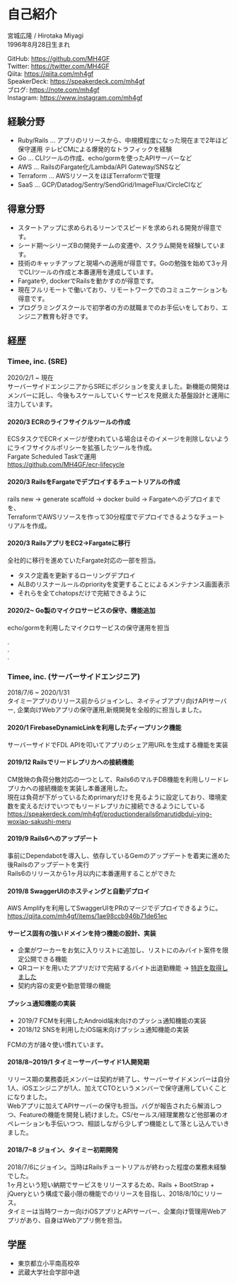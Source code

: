 # 自己紹介

宮城広隆 / Hirotaka Miyagi  
1996年8月28日生まれ  
  
GitHub: <https://github.com/MH4GF>  
Twitter: <https://twitter.com/MH4GF>  
Qiita: <https://qiita.com/mh4gf>  
SpeakerDeck: <https://speakerdeck.com/mh4gf>  
ブログ: <https://note.com/mh4gf>  
Instagram: <https://www.instagram.com/mh4gf>

## 経験分野

- Ruby/Rails ... アプリのリリースから、中規模程度になった現在まで2年ほど保守運用 テレビCMによる爆発的なトラフィックを経験
- Go ... CLIツールの作成、echo/gormを使ったAPIサーバーなど
- AWS ... RailsのFargate化/Lambda/API Gateway/SNSなど
- Terraform ... AWSリソースをほぼTerraformで管理
- SaaS ... GCP/Datadog/Sentry/SendGrid/ImageFlux/CircleCIなど

## 得意分野

- スタートアップに求められるリーンでスピードを求められる開発が得意です。
- シード期〜シリーズBの開発チームの変遷や、スクラム開発を経験しています。
- 技術のキャッチアップと現場への適用が得意です。Goの勉強を始めて3ヶ月でCLIツールの作成と本番運用を達成しています。
- Fargateや, dockerでRailsを動かすのが得意です。
- 現在フルリモートで働いており、リモートワークでのコミュニケーションも得意です。
- プログラミングスクールで初学者の方の就職までのお手伝いをしており、エンジニア教育も好きです。

## 経歴

### Timee, inc. (SRE)

2020/2/1 ~ 現在  
サーバーサイドエンジニアからSREにポジションを変えました。新機能の開発はメンバーに託し、今後もスケールしていくサービスを見据えた基盤設計と運用に注力しています。  

#### 2020/3 ECRのライフサイクルツールの作成

ECSタスクでECRイメージが使われている場合はそのイメージを削除しないようにライフサイクルポリシーを拡張したツールを作成。  
Fargate Scheduled Taskで運用    
<https://github.com/MH4GF/ecr-lifecycle>  
  
#### 2020/3 RailsをFargateでデプロイするチュートリアルの作成

rails new -> generate scaffold -> docker build -> Fargateへのデプロイまでを、  
TerraformでAWSリソースを作って30分程度でデプロイできるようなチュートリアルを作成。  
  
#### 2020/3 RailsアプリをEC2->Fargateに移行  

全社的に移行を進めていたFargate対応の一部を担当。  

- タスク定義を更新するローリングデプロイ
- ALBのリスナールールのpriorityを変更することによるメンテナンス画面表示
- それらを全てchatopsだけで完結できるように

#### 2020/2~ Go製のマイクロサービスの保守、機能追加

echo/gormを利用したマイクロサービスの保守運用を担当 
  
.  
.  
.  

### Timee, inc. (サーバーサイドエンジニア)

2018/7/6 ~ 2020/1/31  
タイミーアプリのリリース前からジョインし、ネイティブアプリ向けAPIサーバー, 企業向けWebアプリの保守運用,新規開発を全般的に担当しました。

#### 2020/1 FirebaseDynamicLinkを利用したディープリンク機能

サーバーサイドでFDL APIを叩いてアプリのシェア用URLを生成する機能を実装    

#### 2019/12 Railsでリードレプリカへの接続機能

CM放映の負荷分散対応の一つとして、Rails6のマルチDB機能を利用しリードレプリカへの接続機能を実装し本番運用した。  
現在は負荷が下がっているためprimaryだけを見るように設定しており、環境変数を変えるだけでいつでもリードレプリカに接続できるようにしている    
<https://speakerdeck.com/mh4gf/productionderails6marutidbdui-ying-woxiao-sakushi-meru>

#### 2019/9 Rails6へのアップデート
  
事前にDependabotを導入し、依存しているGemのアップデートを着実に進めた後Railsのアップデートを実行  
Rails6のリリースから1ヶ月以内に本番運用することができた  
  
#### 2019/8 SwaggerUIのホスティングと自動デプロイ

AWS Amplifyを利用してSwaggerUIをPRのマージでデプロイできるように。
<https://qiita.com/mh4gf/items/1ae98ccb946b71de61ec>

#### サービス固有の強いドメインを持つ機能の設計、実装

- 企業がワーカーをお気に入りリストに追加し、リストにのみバイト案件を限定公開できる機能
- QRコードを用いたアプリだけで完結するバイト出退勤機能 -> [特許を取得しました](https://prtimes.jp/main/html/rd/p/000000057.000036375.html)
- 契約内容の変更や勤怠管理の機能

#### プッシュ通知機能の実装 
- 2019/7 FCMを利用したAndroid端末向けのプッシュ通知機能の実装
- 2018/12 SNSを利用したiOS端末向けプッシュ通知機能の実装 

FCMの方が諸々使い慣れています。  

#### 2018/8~2019/1 タイミーサーバーサイド1人開発期

リリース期の業務委託メンバーは契約が終了し、サーバーサイドメンバーは自分1人、iOSエンジニアが1人、加えてCTOというメンバーで保守運用していくことになりました。  
Webアプリに加えてAPIサーバーの保守も担当。バグが報告されたら解消しつつ、Featureの機能を開発し続けました。CS/セールス/経理業務など他部署のオペレーションも手伝いつつ、相談しながら少しずつ機能として落とし込んでいきました。

#### 2018/7~8 ジョイン、タイミー初期開発

2018/7/6にジョイン。当時はRailsチュートリアルが終わった程度の業務未経験でした。  
1ヶ月という短い納期でサービスをリリースするため、Rails + BootStrap + jQueryという構成で最小限の機能でのリリースを目指し、2018/8/10にリリース。  
タイミーは当時ワーカー向けiOSアプリとAPIサーバー、企業向け管理用Webアプリがあり、自身はWebアプリ側を担当。  

## 学歴

- 東京都立小平南高校卒
- 武蔵大学社会学部中退

